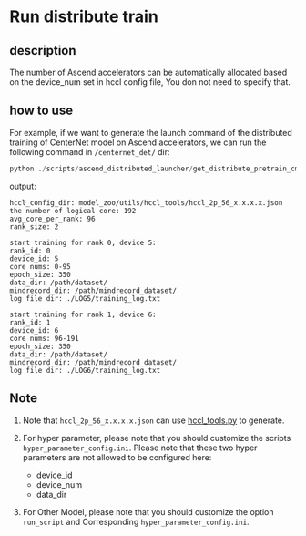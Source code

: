 # Run distribute train

## description

The number of Ascend accelerators can be automatically allocated based on the device_num set in hccl config file, You don not need to specify that.

## how to use

For example, if we want to generate the launch command of the distributed training of CenterNet model on Ascend accelerators, we can run the following command in `/centernet_det/` dir:

```python
python ./scripts/ascend_distributed_launcher/get_distribute_pretrain_cmd.py --run_script_dir ./train.py --hyper_parameter_config_dir ./scripts/ascend_distributed_launcher/hyper_parameter_config.ini --data_dir /path/dataset/ --mindrecord_dir /path/mindrecord_dataset/ --hccl_config_dir model_zoo/utils/hccl_tools/hccl_2p_56_x.x.x.x.json
```

output:

```text
hccl_config_dir: model_zoo/utils/hccl_tools/hccl_2p_56_x.x.x.x.json
the number of logical core: 192
avg_core_per_rank: 96
rank_size: 2

start training for rank 0, device 5:
rank_id: 0
device_id: 5
core nums: 0-95
epoch_size: 350
data_dir: /path/dataset/
mindrecord_dir: /path/mindrecord_dataset/
log file dir: ./LOG5/training_log.txt

start training for rank 1, device 6:
rank_id: 1
device_id: 6
core nums: 96-191
epoch_size: 350
data_dir: /path/dataset/
mindrecord_dir: /path/mindrecord_dataset/
log file dir: ./LOG6/training_log.txt
```

## Note

1. Note that `hccl_2p_56_x.x.x.x.json` can use [hccl_tools.py](https://gitee.com/mindspore/models/tree/r1.8/utils/hccl_tools) to generate.

2. For hyper parameter, please note that you should customize the scripts `hyper_parameter_config.ini`. Please note that these two hyper parameters are not allowed to be configured here:
    - device_id
    - device_num
    - data_dir

3. For Other Model, please note that you should customize the option `run_script` and Corresponding `hyper_parameter_config.ini`.
